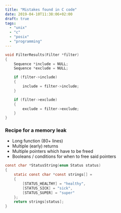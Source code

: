```yaml
---
title: "Mistakes found in C code"
date: 2019-04-10T11:38:06+02:00
draft: true
tags:
  - "unix"
  - "c"
  - "posix"
  - "programming"
---
```


```C
void FilterResults(Filter *filter)
{
    Sequence *include = NULL;
    Sequence *exclude = NULL;

    if (filter->include)
    {
        include = filter->include;
    }

    if (filter->exclude)
    {
        exclude = filter->exclude;
    }
}
```

### Recipe for a memory leak

* Long function (80+ lines)
* Multiple (early) returns
* Multiple pointers which have to be freed
* Booleans / conditions for when to free said pointers

```C
const char *StatusString(enum Status status)
{
    static const char *const strings[] =
    {
        [STATUS_HEALTHY] = "healthy",
        [STATUS_SICK] = "sick",
        [STATUS_SUPER] = "super"
    };
    return strings[status];
}
```
